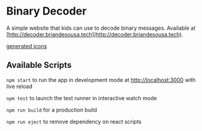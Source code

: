 # Binary Decoder

A simple website that kids can use to decode binary messages. Available at [http://decoder.briandesousa.tech](http://decoder.briandesousa.tech).

[generated icons](https://favicon.io/favicon-generator/?t=%23&ff=Libre+Baskerville&fs=110&fc=%23555&b=rounded&bc=%235AF)

## Available Scripts

`npm start` to run the app in development mode at [http://localhost:3000](http://localhost:300) with live reload

`npm test` to launch the test runner in interactive watch mode

`npm run build` for a production build

`npm run eject` to remove dependency on react scripts

